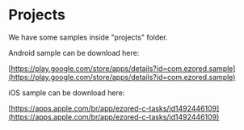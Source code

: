 # Projects

We have some samples inside "projects" folder.

Android sample can be download here:

[https://play.google.com/store/apps/details?id=com.ezored.sample](https://play.google.com/store/apps/details?id=com.ezored.sample)

iOS sample can be download here:

[https://apps.apple.com/br/app/ezored-c-tasks/id1492446109](https://apps.apple.com/br/app/ezored-c-tasks/id1492446109)
